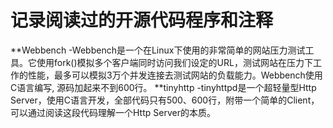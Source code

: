 # 记录阅读过的开源代码程序和注释
**Webbench 
-Webbench是一个在Linux下使用的非常简单的网站压力测试工具。它使用fork()模拟多个客户端同时访问我们设定的URL，测试网站在压力下工作的性能，最多可以模拟3万个并发连接去测试网站的负载能力。Webbench使用C语言编写, 源码加起来不到600行。
**tinyhttp
-tinyhttpd是一个超轻量型Http Server，使用C语言开发，全部代码只有500、600行，附带一个简单的Client，可以通过阅读这段代码理解一个Http Server的本质。


